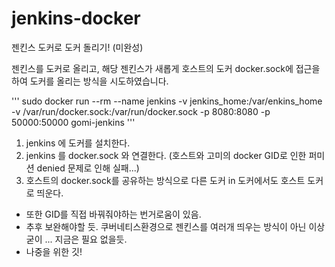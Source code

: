 # jenkins-docker
젠킨스 도커로 도커 돌리기! (미완성)

젠킨스를 도커로 올리고, 해당 젠킨스가 새롭게 호스트의 도커 docker.sock에 접근을 하여 도커를 올리는 방식을 시도하였습니다.

'''
sudo docker run --rm --name jenkins -v jenkins_home:/var/enkins_home -v /var/run/docker.sock:/var/run/docker.sock -p 8080:8080 -p 50000:50000 gomi-jenkins
'''

1. jenkins 에 도커를 설치한다.
2. jenkins 를 docker.sock 와 연결한다. (호스트와 고미의 docker GID로 인한  퍼미션 denied 문제로 인해 실패...)
3. 호스트의 docker.sock를 공유하는 방식으로 다른 도커 in 도커에서도 호스트 도커로 띄운다.

- 또한 GID를 직접 바꿔줘야하는 번거로움이 있음. 
- 추후 보완해야할 듯. 쿠버네티스환경으로 젠킨스를 여러개 띄우는 방식이 아닌 이상 굳이 ... 지금은 필요 없을듯.
- 나중을 위한 깃!
